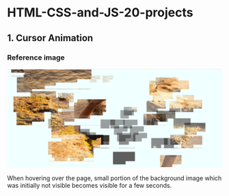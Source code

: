 # HTML-CSS-and-JS-20-projects

## 1. Cursor Animation

### Reference image

![Project1](./assets/Project1.png)

When hovering over the page, small portion of the background image which was initially not visible becomes visible for a few seconds.